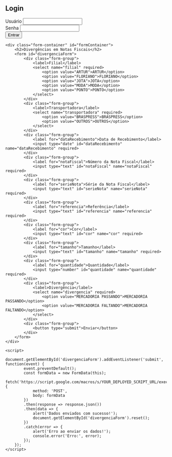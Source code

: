 <!DOCTYPE html>
<html lang="pt-BR">
<head>
    <meta charset="UTF-8">
    <meta name="viewport" content="width=device-width, initial-scale=1.0">
    <title>Cadastro de Divergências em Notas Fiscais</title>
    <style>
        /* Estilos CSS mantidos */
    </style>
</head>
<body>
    <div class="login-container" id="loginContainer">
        <h2>Login</h2>
        <form id="loginForm">
            <div class="form-group">
                <label for="username">Usuário</label>
                <input type="text" id="username" name="username" required>
            </div>
            <div class="form-group">
                <label for="password">Senha</label>
                <input type="password" id="password" name="password" required>
            </div>
            <div class="form-group">
                <button type="submit">Entrar</button>
            </div>
        </form>
    </div>

    <div class="form-container" id="formContainer">
        <h2>Divergências em Notas Fiscais</h2>
        <form id="divergenciaForm">
            <div class="form-group">
                <label>Filial</label>
                <select name="filial" required>
                    <option value="ARTUR">ARTUR</option>
                    <option value="FLORIANO">FLORIANO</option>
                    <option value="JOTA">JOTA</option>
                    <option value="MODA">MODA</option>
                    <option value="PONTO">PONTO</option>
                </select>
            </div>
            <div class="form-group">
                <label>Transportadora</label>
                <select name="transportadora" required>
                    <option value="BRASPRESS">BRASPRESS</option>
                    <option value="OUTROS">OUTROS</option>
                </select>
            </div>
            <div class="form-group">
                <label for="dataRecebimento">Data de Recebimento</label>
                <input type="date" id="dataRecebimento" name="dataRecebimento" required>
            </div>
            <div class="form-group">
                <label for="notaFiscal">Número da Nota Fiscal</label>
                <input type="text" id="notaFiscal" name="notaFiscal" required>
            </div>
            <div class="form-group">
                <label for="serieNota">Série da Nota Fiscal</label>
                <input type="text" id="serieNota" name="serieNota" required>
            </div>
            <div class="form-group">
                <label for="referencia">Referência</label>
                <input type="text" id="referencia" name="referencia" required>
            </div>
            <div class="form-group">
                <label for="cor">Cor</label>
                <input type="text" id="cor" name="cor" required>
            </div>
            <div class="form-group">
                <label for="tamanho">Tamanho</label>
                <input type="text" id="tamanho" name="tamanho" required>
            </div>
            <div class="form-group">
                <label for="quantidade">Quantidade</label>
                <input type="number" id="quantidade" name="quantidade" required>
            </div>
            <div class="form-group">
                <label>Divergência</label>
                <select name="divergencia" required>
                    <option value="MERCADORIA PASSANDO">MERCADORIA PASSANDO</option>
                    <option value="MERCADORIA FALTANDO">MERCADORIA FALTANDO</option>
                </select>
            </div>
            <div class="form-group">
                <button type="submit">Enviar</button>
            </div>
        </form>
    </div>

    <script>
        document.getElementById('divergenciaForm').addEventListener('submit', function(event) {
            event.preventDefault();
            const formData = new FormData(this);
            fetch('https://script.google.com/macros/s/YOUR_DEPLOYED_SCRIPT_URL/exec', {
                method: 'POST',
                body: formData
            })
            .then(response => response.json())
            .then(data => {
                alert('Dados enviados com sucesso!');
                document.getElementById('divergenciaForm').reset();
            })
            .catch(error => {
                alert('Erro ao enviar os dados!');
                console.error('Erro:', error);
            });
        });
    </script>
</body>
</html>
